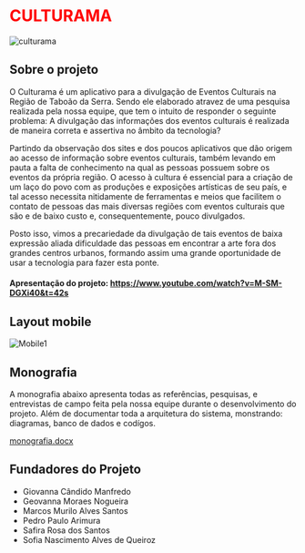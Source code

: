 # <span style="color:red"> CULTURAMA </span>
![culturama](https://user-images.githubusercontent.com/77205472/104108850-01507c00-52a7-11eb-9aea-0ee3a19dc0a5.jpg)

## Sobre o projeto

  O Culturama é um aplicativo para a divulgação de Eventos Culturais na Região de Taboão da Serra. Sendo ele elaborado atravez de uma pesquisa realizada pela nossa equipe, que tem  o intuito de responder o seguinte problema: A divulgação das informações dos eventos culturais é realizada de maneira correta e assertiva no âmbito da tecnologia?
  
  Partindo da observação dos sites e dos poucos aplicativos que dão origem ao acesso de informação sobre eventos culturais, também levando em pauta a falta de conhecimento na qual as pessoas possuem sobre os eventos da própria região.
  O acesso à cultura é essencial para a criação de um laço do povo com as produções e exposições artísticas de seu país, e tal acesso necessita nitidamente de ferramentas e meios que facilitem o contato de pessoas das mais diversas regiões com eventos culturais que são e de baixo custo e, consequentemente, pouco divulgados.

Posto isso, vimos a precariedade da divulgação de tais eventos de baixa expressão aliada dificuldade das pessoas em encontrar a arte fora dos grandes centros urbanos, formando assim uma grande oportunidade de usar a tecnologia para fazer esta ponte.


#### Apresentação do projeto: https://www.youtube.com/watch?v=M-SM-DGXi40&t=42s

## Layout mobile
![Mobile1](https://user-images.githubusercontent.com/77205472/104108760-09f48280-52a6-11eb-8383-b10cbfe2aa21.jpg)


## Monografia
  A monografia abaixo apresenta todas as referências, pesquisas, e entrevistas de campo feita pela nossa equipe durante o desenvolvimento do projeto. Além de documentar toda a arquitetura do sistema, monstrando: diagramas, banco de dados e codígos.
  
  [monografia.docx](https://github.com/Giovanna-Manfredo/aplicativo-de-eventos-culturama/files/5791849/monografia.final.docx)


## Fundadores do Projeto

- Giovanna Cândido Manfredo
- Geovanna Moraes Nogueira
- Marcos Murilo Alves Santos
- Pedro Paulo Arimura
- Safira Rosa dos Santos
- Sofia Nascimento Alves de Queiroz


 
